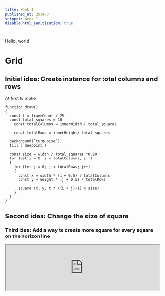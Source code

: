 ```yaml
---
title: Week 1
published_at: 2024-3
snippet: Week 1
disable_html_sanitization: true

---
```


Hello, world


# Grid
## Initial idea: Create instance for total columns and rows
At first to make 
```
function draw() 
{
  const t = frameCount / 25
  const total_squares = 10
    const totalColumns = innerWidth / total_squares 
    
    const totalRows = innerHeight/ total_squares 

  background(`turquoise`);
  fill (`deeppink`)
 
  const size = width / total_squares *0.90
  for (let i = 0; i < totalColumns; i++) 
  {
    for (let j = 0; j < totalRows; j++)
    {
      const x = width * (i + 0.5) / totalColumns
      const y = height * (j + 0.5) / totalRows

      square (x, y, t * ((i + j)+1) % size)
    }
  }
}
```

## Second idea: Change the size of square

### Third idea: Add a way to create more square for every square on the horizon line

<iframe width="100%" height=(width/10)*15 src="https://editor.p5js.org/HappiesDay/full/LpYEK21eS"></iframe>


